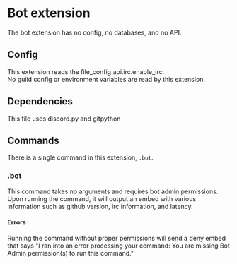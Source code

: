 # Bot extension
The bot extension has no config, no databases, and no API.  

## Config
This extension reads the file_config.api.irc.enable_irc.  
No guild config or environment variables are read by this extension.  

## Dependencies
This file uses discord.py and gitpython

## Commands
There is a single command in this extension, `.bot`.

### .bot
This command takes no arguments and requires bot admin permissions.  
Upon running the command, it will output an embed with various information such as github version, irc information, and latency.

#### Errors
Running the command without proper permissions will send a deny embed that says "I ran into an error processing your command: You are missing Bot Admin permission(s) to run this command."
